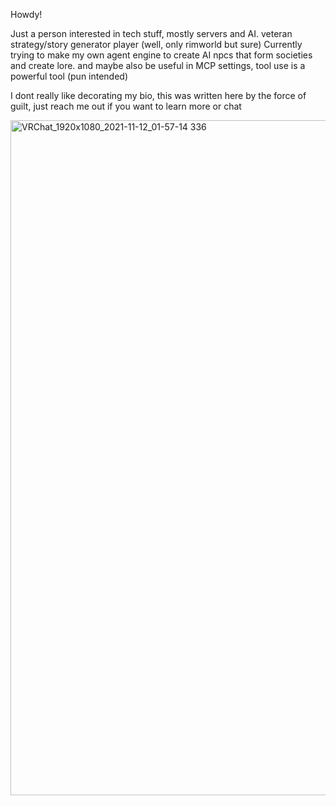 Howdy!

Just a person interested in tech stuff, mostly servers and AI. veteran strategy/story generator player (well, only rimworld but sure)
Currently trying to make my own agent engine to create AI npcs that form societies and create lore. and maybe also be useful in MCP settings, tool use is a powerful tool (pun intended)

I dont really like decorating my bio, this was written here by the force of guilt, just reach me out if you want to learn more or chat  

<img width="1920" height="1080" alt="VRChat_1920x1080_2021-11-12_01-57-14 336" src="https://github.com/user-attachments/assets/69888f2b-d1ed-4d7b-8510-9e7c105e30cb" />
